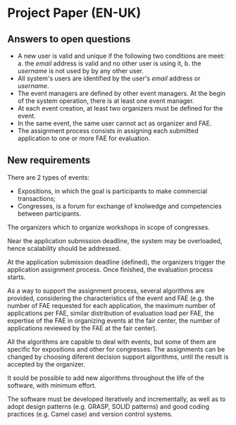 # Project Paper (EN-UK)

## Answers to open questions
* A new user is valid and unique if the following two conditions are meet:
  a. the _email_ address is valid and no other user is using it,
  b. the _username_ is not used by by any other user.
* All system's users are identified by the user's _email_ address or _username_.
* The event managers are defined by other event managers. At the begin of the system operation, there is at least one event manager.
* At each event creation, at least two organizers must be defined for the event.
* In the same event, the same user cannot act as organizer and FAE.
* The assignment process consists in assigning each submitted application to one or more FAE for evaluation.

## New requirements

There are 2 types of events:

- Expositions, in which the goal is participants to make commercial transactions;
- Congresses, is a forum for exchange of knolwedge and competencies between participants.

The organizers which to organize workshops in scope of congresses.

Near the application submission deadline, the system may be overloaded, hence scalability should be addressed.

At the application submission deadline (defined), the organizers trigger the application assignment process. Once finished, the evaluation process starts.

As a way to support the assignment process, several algorithms are provided, considering the characteristics of the event and FAE (e.g. the number of FAE requested for each application, the maximum number of applications per FAE, similar distribution of evaluation load per FAE, the expertise of the FAE in organizing events at the fair center, the number of applications reviewed by the FAE at the fair center).

All the algorithms are capable to deal with events, but some of them are specific for expositions and other for congresses. The assignments can be changed by choosing diferent decision support algorithms, until the result is accepted by the organizer.

It sould be possible to add new algorithms throughout the life of the software, with minimum effort.

The software must be developed iteratively and incrementally, as well as to adopt design patterns (e.g. GRASP, SOLID patterns) and good coding practices (e.g. Camel case) and version control systems.

